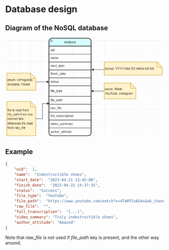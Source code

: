 # Database design

## Diagram of the NoSQL database
![img.png](Images/database_diagram.png)

## Example
```json
{
    "uid":  1,
    "name":  "Indestructible shoes",
    "start_date":  "2023-04-21 13:45:00",
    "finish_date":  "2023-04-21 14:37:35",
    "status":  "Success",
    "file_type":  "YouTube",
    "file_path":  "https://www.youtube.com/watch?v=4Tm0TCx6G4s&ab_channel=MarekAdBusterHoffmann",
    "raw_file":  "",
    "full_transcription":  "[...]",
    "video_summary": "Truly indestructible shoes",
    "author_attitude": "Amazed"
}
```
Note that _raw_file_ is not used if _file_path_ key is present, and the other way around.
